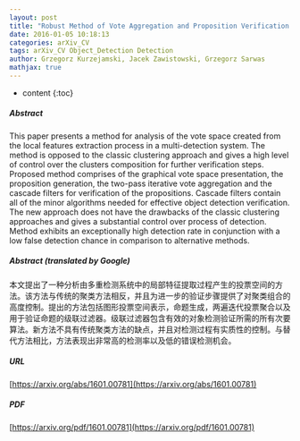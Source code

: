 ```yaml
---
layout: post
title: "Robust Method of Vote Aggregation and Proposition Verification for Invariant Local Features"
date: 2016-01-05 10:18:13
categories: arXiv_CV
tags: arXiv_CV Object_Detection Detection
author: Grzegorz Kurzejamski, Jacek Zawistowski, Grzegorz Sarwas
mathjax: true
---
```


* content
{:toc}

##### Abstract
This paper presents a method for analysis of the vote space created from the local features extraction process in a multi-detection system. The method is opposed to the classic clustering approach and gives a high level of control over the clusters composition for further verification steps. Proposed method comprises of the graphical vote space presentation, the proposition generation, the two-pass iterative vote aggregation and the cascade filters for verification of the propositions. Cascade filters contain all of the minor algorithms needed for effective object detection verification. The new approach does not have the drawbacks of the classic clustering approaches and gives a substantial control over process of detection. Method exhibits an exceptionally high detection rate in conjunction with a low false detection chance in comparison to alternative methods.

##### Abstract (translated by Google)
本文提出了一种分析由多重检测系统中的局部特征提取过程产生的投票空间的方法。该方法与传统的聚类方法相反，并且为进一步的验证步骤提供了对聚类组合的高度控制。提出的方法包括图形投票空间表示，命题生成，两遍迭代投票聚合以及用于验证命题的级联过滤器。级联过滤器包含有效的对象检测验证所需的所有次要算法。新方法不具有传统聚类方法的缺点，并且对检测过程有实质性的控制。与替代方法相比，方法表现出非常高的检测率以及低的错误检测机会。

##### URL
[https://arxiv.org/abs/1601.00781](https://arxiv.org/abs/1601.00781)

##### PDF
[https://arxiv.org/pdf/1601.00781](https://arxiv.org/pdf/1601.00781)

